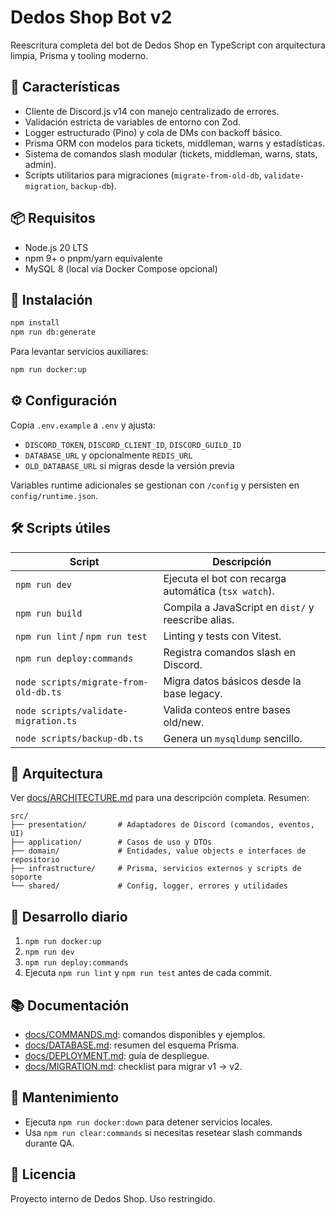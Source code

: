 # Dedos Shop Bot v2

Reescritura completa del bot de Dedos Shop en TypeScript con arquitectura limpia, Prisma y tooling moderno.

## 🚀 Características
- Cliente de Discord.js v14 con manejo centralizado de errores.
- Validación estricta de variables de entorno con Zod.
- Logger estructurado (Pino) y cola de DMs con backoff básico.
- Prisma ORM con modelos para tickets, middleman, warns y estadísticas.
- Sistema de comandos slash modular (tickets, middleman, warns, stats, admin).
- Scripts utilitarios para migraciones (`migrate-from-old-db`, `validate-migration`, `backup-db`).

## 📦 Requisitos
- Node.js 20 LTS
- npm 9+ o pnpm/yarn equivalente
- MySQL 8 (local vía Docker Compose opcional)

## 🔧 Instalación
```bash
npm install
npm run db:generate
```

Para levantar servicios auxiliares:
```bash
npm run docker:up
```

## ⚙️ Configuración
Copia `.env.example` a `.env` y ajusta:
- `DISCORD_TOKEN`, `DISCORD_CLIENT_ID`, `DISCORD_GUILD_ID`
- `DATABASE_URL` y opcionalmente `REDIS_URL`
- `OLD_DATABASE_URL` si migras desde la versión previa

Variables runtime adicionales se gestionan con `/config` y persisten en `config/runtime.json`.

## 🛠️ Scripts útiles
| Script | Descripción |
| ------ | ----------- |
| `npm run dev` | Ejecuta el bot con recarga automática (`tsx watch`). |
| `npm run build` | Compila a JavaScript en `dist/` y reescribe alias. |
| `npm run lint` / `npm run test` | Linting y tests con Vitest. |
| `npm run deploy:commands` | Registra comandos slash en Discord. |
| `node scripts/migrate-from-old-db.ts` | Migra datos básicos desde la base legacy. |
| `node scripts/validate-migration.ts` | Valida conteos entre bases old/new. |
| `node scripts/backup-db.ts` | Genera un `mysqldump` sencillo. |

## 🧱 Arquitectura
Ver [docs/ARCHITECTURE.md](docs/ARCHITECTURE.md) para una descripción completa. Resumen:
```
src/
├── presentation/       # Adaptadores de Discord (comandos, eventos, UI)
├── application/        # Casos de uso y DTOs
├── domain/             # Entidades, value objects e interfaces de repositorio
├── infrastructure/     # Prisma, servicios externos y scripts de soporte
└── shared/             # Config, logger, errores y utilidades
```

## 🧪 Desarrollo diario
1. `npm run docker:up`
2. `npm run dev`
3. `npm run deploy:commands`
4. Ejecuta `npm run lint` y `npm run test` antes de cada commit.

## 📚 Documentación
- [docs/COMMANDS.md](docs/COMMANDS.md): comandos disponibles y ejemplos.
- [docs/DATABASE.md](docs/DATABASE.md): resumen del esquema Prisma.
- [docs/DEPLOYMENT.md](docs/DEPLOYMENT.md): guía de despliegue.
- [docs/MIGRATION.md](docs/MIGRATION.md): checklist para migrar v1 → v2.

## 🧹 Mantenimiento
- Ejecuta `npm run docker:down` para detener servicios locales.
- Usa `npm run clear:commands` si necesitas resetear slash commands durante QA.

## 📄 Licencia
Proyecto interno de Dedos Shop. Uso restringido.
